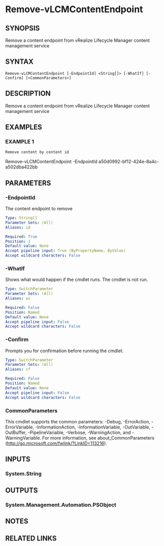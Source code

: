 # Remove-vLCMContentEndpoint

## SYNOPSIS
Remove a content endpoint from vRealize Lifecycle Manager content management service

## SYNTAX

```
Remove-vLCMContentEndpoint [-EndpointId] <String[]> [-WhatIf] [-Confirm] [<CommonParameters>]
```

## DESCRIPTION
Remove a content endpoint from vRealize Lifecycle Manager content management service

## EXAMPLES

### EXAMPLE 1
```
Remove content by content id
```

Remove-vLCMContentEndpoint -EndpointId a50d0992-bf12-424e-8a4c-a502dba422bb

## PARAMETERS

### -EndpointId
The content endpoint to remove

```yaml
Type: String[]
Parameter Sets: (All)
Aliases: id

Required: True
Position: 1
Default value: None
Accept pipeline input: True (ByPropertyName, ByValue)
Accept wildcard characters: False
```

### -WhatIf
Shows what would happen if the cmdlet runs.
The cmdlet is not run.

```yaml
Type: SwitchParameter
Parameter Sets: (All)
Aliases: wi

Required: False
Position: Named
Default value: None
Accept pipeline input: False
Accept wildcard characters: False
```

### -Confirm
Prompts you for confirmation before running the cmdlet.

```yaml
Type: SwitchParameter
Parameter Sets: (All)
Aliases: cf

Required: False
Position: Named
Default value: None
Accept pipeline input: False
Accept wildcard characters: False
```

### CommonParameters
This cmdlet supports the common parameters: -Debug, -ErrorAction, -ErrorVariable, -InformationAction, -InformationVariable, -OutVariable, -OutBuffer, -PipelineVariable, -Verbose, -WarningAction, and -WarningVariable.
For more information, see about_CommonParameters (http://go.microsoft.com/fwlink/?LinkID=113216).

## INPUTS

### System.String
## OUTPUTS

### System.Management.Automation.PSObject
## NOTES

## RELATED LINKS
